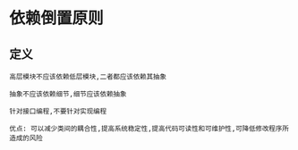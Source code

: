 # 依赖倒置原则

## 定义

    高层模块不应该依赖低层模块,二者都应该依赖其抽象
    
    抽象不应该依赖细节,细节应该依赖抽象
    
    针对接口编程,不要针对实现编程
    
    优点: 可以减少类间的耦合性,提高系统稳定性,提高代码可读性和可维护性,可降低修改程序所造成的风险
    

